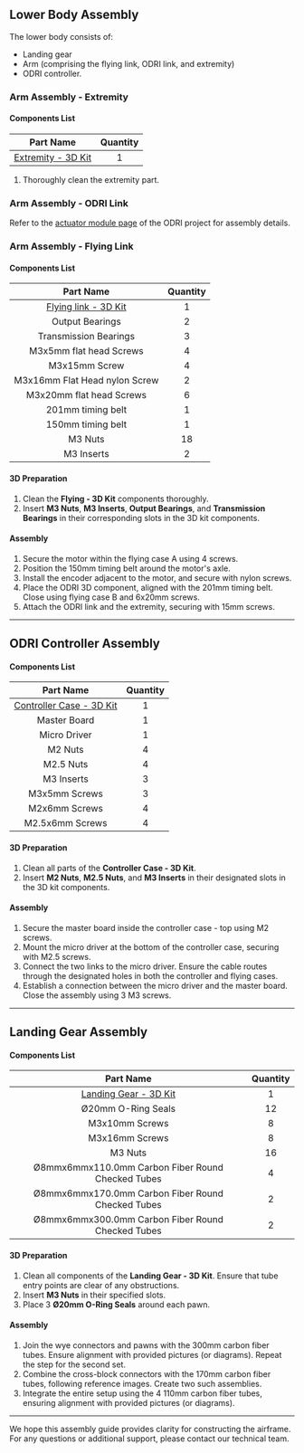 ## Lower Body Assembly

The lower body consists of:
- Landing gear
- Arm (comprising the flying link, ODRI link, and extremity)
- ODRI controller.

### Arm Assembly - Extremity

#### Components List

| Part Name | Quantity |
|:-:|:-:|
| [Extremity - 3D Kit](CAD/limbs/) | 1 |

1. Thoroughly clean the extremity part.

### Arm Assembly - ODRI Link

Refer to the [actuator module page](https://github.com/open-dynamic-robot-initiative/open_robot_actuator_hardware/blob/master/mechanics/actuator_module_v1/README.md#brushless-actuator-module-core-v1) of the ODRI project for assembly details.

### Arm Assembly - Flying Link

#### Components List

| Part Name | Quantity |
|:-:|:-:|
| [Flying link - 3D Kit](CAD/limb/) | 1 |
| Output Bearings | 2 |
| Transmission Bearings | 3 |
| M3x5mm flat head Screws | 4 |
| M3x15mm Screw | 4 |
| M3x16mm Flat Head nylon Screw | 2 |
| M3x20mm flat head Screws | 6 |
| 201mm timing belt | 1 |
| 150mm timing belt | 1 |
| M3 Nuts | 18 |
| M3 Inserts | 2 |

#### 3D Preparation

1. Clean the **Flying - 3D Kit** components thoroughly.
2. Insert **M3 Nuts**, **M3 Inserts**, **Output Bearings**, and **Transmission Bearings** in their corresponding slots in the 3D kit components.

#### Assembly

1. Secure the motor within the flying case A using 4 screws.
2. Position the 150mm timing belt around the motor's axle.
3. Install the encoder adjacent to the motor, and secure with nylon screws.
4. Place the ODRI 3D component, aligned with the 201mm timing belt. Close using flying case B and 6x20mm screws.
5. Attach the ODRI link and the extremity, securing with 15mm screws.

---

## ODRI Controller Assembly

#### Components List

| Part Name | Quantity |
|:-:|:-:|
| [Controller Case - 3D Kit](CAD/platform/) | 1 |
| Master Board | 1 |
| Micro Driver | 1 |
| M2 Nuts | 4 |
| M2.5 Nuts | 4 |
| M3 Inserts | 3 |
| M3x5mm Screws| 3 |
| M2x6mm Screws | 4 |
| M2.5x6mm Screws | 4 |

#### 3D Preparation

1. Clean all parts of the **Controller Case - 3D Kit**.
2. Insert **M2 Nuts**, **M2.5 Nuts**, and **M3 Inserts** in their designated slots in the 3D kit components.

#### Assembly

1. Secure the master board inside the controller case - top using M2 screws.
2. Mount the micro driver at the bottom of the controller case, securing with M2.5 screws.
3. Connect the two links to the micro driver. Ensure the cable routes through the designated holes in both the controller and flying cases.
4. Establish a connection between the micro driver and the master board. Close the assembly using 3 M3 screws.

---

## Landing Gear Assembly

#### Components List

| Part Name | Quantity |
|:-:|:-:|
| [Landing Gear - 3D Kit](CAD/legs/) | 1 |
| Ø20mm O-Ring Seals | 12 |
| M3x10mm Screws | 8 |
| M3x16mm Screws | 8 |
| M3 Nuts | 16 |
| Ø8mmx6mmx110.0mm Carbon Fiber Round Checked Tubes | 4 |
| Ø8mmx6mmx170.0mm Carbon Fiber Round Checked Tubes | 2 |
| Ø8mmx6mmx300.0mm Carbon Fiber Round Checked Tubes | 2 |

#### 3D Preparation

1. Clean all components of the **Landing Gear - 3D Kit**. Ensure that tube entry points are clear of any obstructions.
2. Insert **M3 Nuts** in their specified slots.
3. Place 3 **Ø20mm O-Ring Seals** around each pawn.

#### Assembly

1. Join the wye connectors and pawns with the 300mm carbon fiber tubes. Ensure alignment with provided pictures (or diagrams). Repeat the step for the second set.
2. Combine the cross-block connectors with the 170mm carbon fiber tubes, following reference images. Create two such assemblies.
3. Integrate the entire setup using the 4 110mm carbon fiber tubes, ensuring alignment with provided pictures (or diagrams).

---

We hope this assembly guide provides clarity for constructing the airframe. For any questions or additional support, please contact our technical team.
